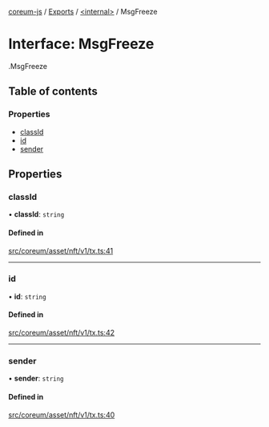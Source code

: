 [coreum-js](../README.md) / [Exports](../modules.md) / [<internal\>](../modules/internal_.md) / MsgFreeze

# Interface: MsgFreeze

[<internal>](../modules/internal_.md).MsgFreeze

## Table of contents

### Properties

- [classId](internal_.MsgFreeze-1.md#classid)
- [id](internal_.MsgFreeze-1.md#id)
- [sender](internal_.MsgFreeze-1.md#sender)

## Properties

### classId

• **classId**: `string`

#### Defined in

[src/coreum/asset/nft/v1/tx.ts:41](https://github.com/CooperFoundation/coreum-js/blob/d106c53/src/coreum/asset/nft/v1/tx.ts#L41)

___

### id

• **id**: `string`

#### Defined in

[src/coreum/asset/nft/v1/tx.ts:42](https://github.com/CooperFoundation/coreum-js/blob/d106c53/src/coreum/asset/nft/v1/tx.ts#L42)

___

### sender

• **sender**: `string`

#### Defined in

[src/coreum/asset/nft/v1/tx.ts:40](https://github.com/CooperFoundation/coreum-js/blob/d106c53/src/coreum/asset/nft/v1/tx.ts#L40)
